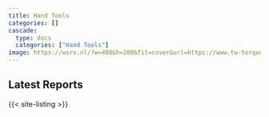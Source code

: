 ```yaml
---
title: Hand Tools
categories: []
cascade:
  type: docs
  categories: ["Hand Tools"]
image: https://wsrv.nl/?w=400&h=200&fit=cover&url=https://www.tw-torquetech.com/proimages/news/%E7%B2%BE%E5%93%81%E7%8D%8E%E8%87%AA%E8%A1%8C%E8%BB%8A%E6%89%AD%E8%B5%B7_NEWS-1680x1260.jpg
---
```


## Latest Reports

{{< site-listing >}}